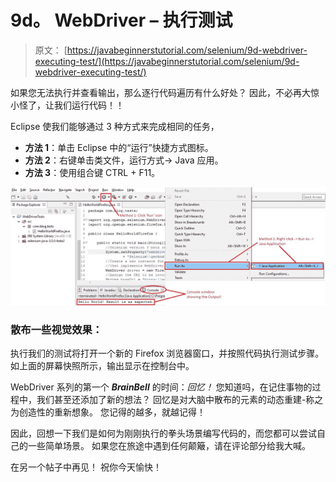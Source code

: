 # 9d。 WebDriver – 执行测试

> 原文： [https://javabeginnerstutorial.com/selenium/9d-webdriver-executing-test/](https://javabeginnerstutorial.com/selenium/9d-webdriver-executing-test/)

如果您无法执行并查看输出，那么逐行代码遍历有什么好处？ 因此，不必再大惊小怪了，让我们运行代码！！

Eclipse 使我们能够通过 3 种方式来完成相同的任务，

*   **方法 1**：单击 Eclipse 中的“运行”快捷方式图标。
*   **方法 2**：右键单击类文件，运行方式-> Java 应用。
*   **方法 3**：使用组合键 CTRL + F11。

![Test execution](img/c351fb5a9a535fca616a318ec05a50be.png)

### 散布一些视觉效果：

执行我们的测试将打开一个新的 Firefox 浏览器窗口，并按照代码执行测试步骤。 如上面的屏幕快照所示，输出显示在控制台中。

WebDriver 系列的第一个 ***BrainBell*** 的时间：*回忆！* 您知道吗，在记住事物的过程中，我们甚至还添加了新的想法？ 回忆是对大脑中散布的元素的动态重建-称之为创造性的重新想象。 您记得的越多，就越记得！

因此，回想一下我们是如何为刚刚执行的拳头场景编写代码的，而您都可以尝试自己的一些简单场景。 如果您在旅途中遇到任何颠簸，请在评论部分给我大喊。

在另一个帖子中再见！ 祝你今天愉快！

